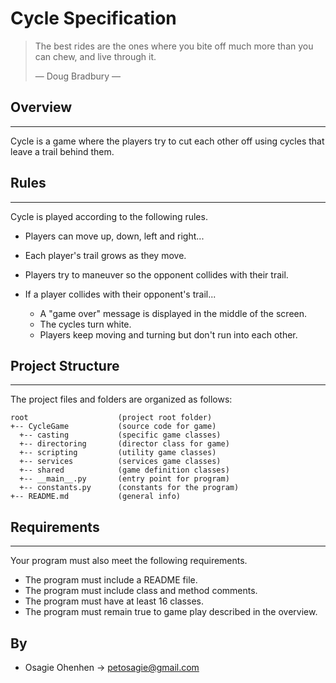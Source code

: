 # Cycle Specification

> The best rides are the ones where you
> bite off much more than you can chew,
> and live through it.
> 
> &mdash; Doug Bradbury &mdash;


## Overview

---

Cycle is a game where the players try to cut each other off using cycles that leave a trail behind them.

## Rules

---

Cycle is played according to the following rules.

- Players can move up, down, left and right...
   
- Each player's trail grows as they move.
- Players try to maneuver so the opponent collides with their trail.
- If a player collides with their opponent's trail...
    - A "game over" message is displayed in the middle of the screen.
    - The cycles turn white.
    - Players keep moving and turning but don't run into each other.


## Project Structure

---

The project files and folders are organized as follows:

```
root                    (project root folder)
+-- CycleGame           (source code for game)
  +-- casting           (specific game classes)
  +-- directoring       (director class for game)
  +-- scripting         (utility game classes)
  +-- services          (services game classes)
  +-- shared            (game definition classes)
  +-- __main__.py       (entry point for program)
  +-- constants.py      (constants for the program)
+-- README.md           (general info)
```



## Requirements

---

Your program must also meet the following requirements.

- The program must include a README file.
- The program must include class and method comments.
- The program must have at least 16 classes.
- The program must remain true to game play described in the overview.


## By

- Osagie Ohenhen  -> petosagie@gmail.com

